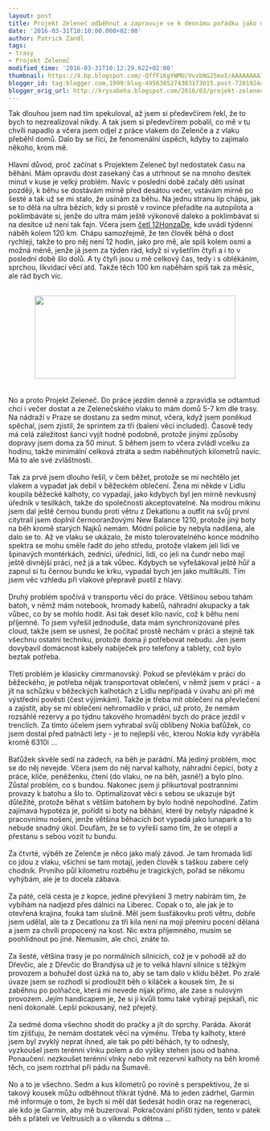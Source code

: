 ```yaml
---
layout: post
title: Projekt Zeleneč odběhnut a zapravuje se k dennímu pořádku jako můj citytrail
date: '2016-03-31T10:10:00.000+02:00'
author: Patrick Zandl
tags:
- trasy
- Projekt Zeleneč
modified_time: '2016-03-31T10:12:29.622+02:00'
thumbnail: https://4.bp.blogspot.com/-QffFiKgYWMU/VvzbNG25mxI/AAAAAAAAIPg/EUx0zOnwhegCTvF-6HtVDR_1ioRQAHFFA/s72-c/Sni%25CC%2581mek%2Bobrazovky%2B2016-03-31%2Bv%25C2%25A09.46.36.png
blogger_id: tag:blogger.com,1999:blog-4956385274303173015.post-7281924403191557505
blogger_orig_url: http://krysabeha.blogspot.com/2016/03/projekt-zelenec-odbehnut-zapravuje-se-k.html
---
```


Tak dlouhou jsem nad tím spekuloval, až jsem si předevčírem řekl, že to bych to nezrealizoval nikdy. A tak jsem si předevčírem pobalil, co mě v tu chvíli napadlo a včera jsem odjel z práce vlakem do Zelenče a z vlaku přeběhl domů. Dalo by se říci, že fenomenální úspěch, kdyby to zajímalo někoho, krom mě.<br /><br />Hlavní důvod, proč začínat s Projektem Zeleneč byl nedostatek času na běhání. Mám opravdu dost zasekaný čas a utrhnout se na mnoho desítek minut v kuse je velký problém. Navíc v poslední době začaly děti usínat později, k běhu se dostávám mírně před desátou večer, vstávám mírně po šesté a tak už se mi stalo, že usínám za běhu. Na jednu stranu líp chápu, jak se to dělá na ultra bězích, kdy si prostě v rovince přeřadíte na autopilota a poklimbáváte si, jenže do ultra mám ještě výkonově daleko a poklimbávat si na desítce už není tak fajn. Včera jsem <a href="http://12honzade.blogspot.cz/2016/03/beh-nekam-nebo-utek-od-necehoaneb.html">četl 12HonzaDe</a>, kde uvádí týdenní náběh kolem 120 km. Chápu samozřejmě, že ten člověk běhá o dost rychleji, takže to pro něj není 12 hodin, jako pro mě, ale spíš kolem osmi a možná méně, jenže já jsem za týden rád, když si vyšetřím čtyři a i to v poslední době šlo dolů. A ty čtyři jsou u mě celkový čas, tedy i s oblékáním, sprchou, likvidací věcí atd. Takže těch 100 km naběhám spíš tak za měsíc, ale rád bych víc.<br /><div><br /></div><div class="separator" style="clear: both; text-align: center;"><a href="https://4.bp.blogspot.com/-QffFiKgYWMU/VvzbNG25mxI/AAAAAAAAIPg/EUx0zOnwhegCTvF-6HtVDR_1ioRQAHFFA/s1600/Sni%25CC%2581mek%2Bobrazovky%2B2016-03-31%2Bv%25C2%25A09.46.36.png" imageanchor="1" style="margin-left: 1em; margin-right: 1em;"><img border="0" height="165" src="https://4.bp.blogspot.com/-QffFiKgYWMU/VvzbNG25mxI/AAAAAAAAIPg/EUx0zOnwhegCTvF-6HtVDR_1ioRQAHFFA/s400/Sni%25CC%2581mek%2Bobrazovky%2B2016-03-31%2Bv%25C2%25A09.46.36.png" width="400" /></a></div><div><br /></div><div><br /></div><div>No a proto Projekt Zeleneč. Do práce jezdím denně a zpravidla se odtamtud chci i večer dostat a ze Zelenečského vlaku to mám domů 5-7 km dle trasy. Na nádraží v Praze se dostanu za sedm minut, včera, když jsem poněkud spěchal, jsem zjistil, že sprintem za tři (balení věcí included). Časově tedy má celá záležitost šanci vyjít hodně podobně, protože jinými způsoby dopravy jsem doma za 50 minut. S během jsem to včera zvládl vcelku za hodinu, takže minimální celková ztráta a sedm naběhnutých kilometrů navíc. Má to ale své zvláštnosti.<br /><div></div><div><br />Tak za prvé jsem dlouho řešil, v čem běžet, protože se mi nechtělo jet vlakem a vypadat jak debil v běžeckém oblečení. Žena mi někde v Lidlu koupila běžecké kalhoty, co vypadají, jako kdybych byl jen mírně nevkusný úředník v tesilkách, takže do společnosti akceptovatelné. Na modrou mikinu jsem dal ještě černou bundu proti větru z Dekatlonu a outfit na svůj první citytrail jsem doplnil černooranžovými New Balance 1210, protože jiný boty na běh kromě starých Najků nemám. Módní policie by nebyla nadšena, ale dalo se to. Až ve vlaku se ukázalo, že místo tolerovatelného konce módního spektra se mohu směle řadit do jeho středu, protože vlakem jeli lidi ve špinavých montérkách, zedníci, úředníci, lidi, co jeli na čundr nebo mají ještě divnější práci, než já a tak vůbec. Kdybych se vyfešákoval ještě hůř a zapnul si tu černou bundu ke krku, vypadal bych jen jako multikulti. Tím jsem věc vzhledu při vlakové přepravě pustil z hlavy. <br /><br />Druhý problém spočívá v transportu věcí do práce. Většinou sebou tahám batoh, v němž mám notebook, hromady kabelů, náhradní akupacky a tak vůbec, co by se mohlo hodit. Asi tak deset kilo navíc, což k běhu není příjemné. To jsem vyřešil jednoduše, data mám synchronizované přes cloud, takže jsem se usnesl, že počítač prostě nechám v práci a stejně tak všechnu ostatní techniku, protože doma ji potřebovat nebudu. Jen jsem dovybavil domácnost kabely nabíječek pro telefony a tablety, což bylo beztak potřeba. <br /><br />Třetí problém je klasicky cimrmanovský. Pokud se převlékám v práci do běžeckého, je potřeba nějak transportovat oblečení, v němž jsem v práci - a jít na schůzku v běžeckých kalhotách z Lidlu nepřipadá v úvahu ani při mé výstřední pověsti (čest výjimkám). Takže je třeba mít oblečení na převlečení a zajistit, aby se mi oblečení nehromadilo v práci, už proto, že nemám rozsáhlé rezervy a po týdnu takového hromadění bych do práce jezdil v trenclích. Za tímto účelem jsem vyhrabal svůj oblíbený Nokia baťůžek, co jsem dostal před patnácti lety - je to nejlepší věc, kterou Nokia kdy vyráběla kromě 6310i … <br /><br />Baťůžek skvěle sedí na zádech, na běh je parádní. Má jediný problém, moc se do něj nevejde. Včera jsem do něj narval kalhoty, náhradní čepici, boty z práce, klíče, peněženku, čtení (do vlaku, ne na běh, jasně!) a bylo plno. Zůstal problém, co s bundou. Nakonec jsem ji přikurtoval postranními provazy k batohu a šlo to. Optimalizovat věci s sebou se ukazuje být důležité, protože běhat s větším batohem by bylo hodně nepohodlné. Zatím zajímavá hypotéza je, pořídit si boty na běhání, které by nebyly nápadné k pracovnímu nošení, jenže většina běhacích bot vypadá jako lunapark a to nebude snadný úkol. Doufám, že se to vyřeší samo tím, že se oteplí a přestanu s sebou vozit tu bundu. <br /><br />Za čtvrté, výběh ze Zelenče je něco jako malý závod. Je tam hromada lidí co jdou z vlaku, všichni se tam motají, jeden člověk s taškou zabere celý chodník. Prvního půl kilometru rozběhu je tragických, pořád se někomu vyhýbám, ale je to docela zábava. <br /><br />Za páté, celá cesta je z kopce, jediné převýšení 3 metry nabírám tím, že vybíhám na nadjezd přes dálnici na Liberec. Copak o to, ale jak je to otevřená krajina, fouká tam slušně. Měl jsem šusťákovku proti větru, dobře jsem udělal, ale ta z Decatlonu za tři kila není na moji přemíru pocení dělaná a jsem za chvíli propocený na kost. Nic extra příjemného, musím se poohlídnout po jiné. Nemusím, ale chci, znáte to. <br /><br />Za šesté, většina trasy je po normálních silnicích, což je v pohodě až do Dřevčic, ale z Dřevčic do Brandýsa už je to velká hlavní silnice s těžkým provozem a bohužel dost úzká na to, aby se tam dalo v klidu běžet. Po zralé úvaze jsem se rozhodl si prodloužit běh o kiláček a kousek tím, že si zaběhnu po polňačce, která mi nevede nijak přímo, ale zase s nulovým provozem. Jejím handicapem je, že si ji kvůli tomu také vybírají pejskaři, nic není dokonalé. Lepší pokousaný, než přejetý. <br /><br />Za sedmé doma všechno shodit do pračky a jít do sprchy. Paráda. Akorát tím zjišťuju, že nemám dostatek věcí na výměnu. Třeba ty kalhoty, které jsem byl zvyklý neprat ihned, ale tak po pěti běhách, ty to odnesly, vyzkoušel jsem terénní vlnku polem a do výšky stehen jsou od bahna. Ponaučení: nezkoušet terénní vlnky nebo mít rezervní kalhoty na běh kromě těch, co jsem roztrhal při pádu na Šumavě. <br /><br />No a to je všechno. Sedm a kus kilometrů po rovině s perspektivou, že si takový kousek můžu odběhnout třikrát týdně. Má to jeden zádrhel, Garmin mě informuje o tom, že bych si měl dát šedesát hodin oraz na regeneraci, ale kdo je Garmin, aby mě buzeroval. Pokračování příští týden, tento v pátek běh s přáteli ve Veltrusích a o víkendu s dětma … </div></div>